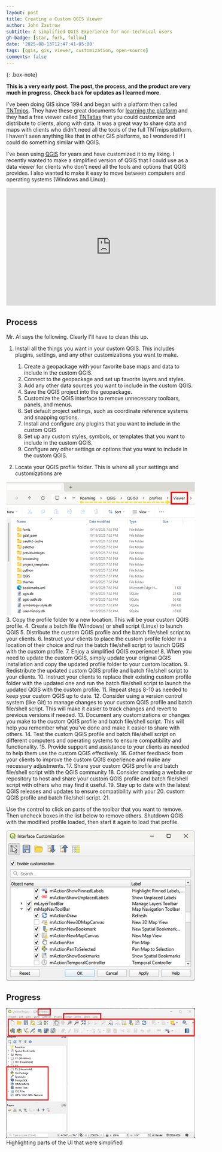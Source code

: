 ```yaml
---
layout: post
title: Creating a Custom QGIS Viewer
author: John Zastrow
subtitle: A simplified QGIS Experience for non-technical users
gh-badge: [star, fork, follow]
date: '2025-08-13T12:47:41-05:00'
tags: [qgis, gis, viewer, customization, open-source]
comments: false
---
```


{: .box-note}


**This is a very early post. The post, the process, and the product are very much in progress. Check back for updates as I learned more.**

I've been doing GIS since 1994 and began with a platform then called [TNTmips](https://www.microimages.com/documentation/FeatureSummaries/index.htm). They have these great documents for [learning the platform](https://www.microimages.com/documentation/html/Categories/Terrain%20Analysis%20and%20Operations.htm) and they had a free viewer called [TNTatlas](https://www.microimages.com/documentation/Tutorials/tntatlx.pdf) that you could customize and distribute to clients, along with data. It was a great way to share data and maps with clients who didn't need all the tools of the full TNTmips platform. I haven't seen anything like that in other GIS platforms, so I wondered if I could do something similar with QGIS.

I've been using [QGIS](https://qgis.org) for years and have customized it to my liking. I recently wanted to make a simplified version of QGIS that I could use as a data viewer for clients who don't need all the tools and options that QGIS provides. I also wanted to make it easy to move between computers and operating systems (Windows and Linux).

<iframe width="560" height="315" src="https://www.youtube-nocookie.com/embed/i6L84WMVka4?si=ds7lJqJ6ZdYIyosl" title="YouTube video player" frameborder="0" allow="accelerometer; autoplay; clipboard-write; encrypted-media; gyroscope; picture-in-picture; web-share" referrerpolicy="strict-origin-when-cross-origin" allowfullscreen></iframe>

## Process

Mr. AI says the following. Clearly I'll have to clean this up.

1. Install all the things you want in your custom QGIS. This includes plugins, settings, and any other customizations you want to make.
   1. Create a geopackage with your favorite base maps and data to include in the custom QGIS.
   2. Connect to the geopackage and set up favorite layers and styles.
   3. Add any other data sources you want to include in the custom QGIS.
   4. Save the QGIS project into the geopackage.
   5. Customize the QGIS interface to remove unnecessary toolbars, panels, and menus.
   6. Set default project settings, such as coordinate reference systems and snapping options.
   7. Install and configure any plugins that you want to include in the custom QGIS
   8. Set up any custom styles, symbols, or templates that you want to include in the custom QGIS.
   9. Configure any other settings or options that you want to include in the custom QGIS.
   
2. Locate your QGIS profile folder. This is where all your settings and customizations are

![alt text](img/ViewerProfilesDirectory.png)
3. Copy the profile folder to a new location. This will be your custom QGIS profile.
4. Create a batch file (Windows) or shell script (Linux) to launch QGIS
5. Distribute the custom QGIS profile and the batch file/shell script to your clients.
6. Instruct your clients to place the custom profile folder in a location of their choice and run the batch file/shell script to launch QGIS with the custom profile.
7. Enjoy a simplified QGIS experience!
8. When you need to update the custom QGIS, simply update your original QGIS installation and copy the updated profile folder to your custom location.
9.  Redistribute the updated custom QGIS profile and batch file/shell script to your clients.
10. Instruct your clients to replace their existing custom profile folder with the updated one and run the batch file/shell script to launch the updated QGIS with the custom profile.
11. Repeat steps 8-10 as needed to keep your custom QGIS up to date.
12. Consider using a version control system (like Git) to manage changes to your custom QGIS profile and batch file/shell script. This will make it easier to track changes and revert to previous versions if needed.
13. Document any customizations or changes you make to the custom QGIS profile and batch file/shell script. This will help you remember what you've done and make it easier to share with others.
14. Test the custom QGIS profile and batch file/shell script on different computers and operating systems to ensure compatibility and functionality.
15. Provide support and assistance to your clients as needed to help them use the custom QGIS effectively.
16. Gather feedback from your clients to improve the custom QGIS experience and make any necessary adjustments.
17. Share your custom QGIS profile and batch file/shell script with the QGIS community
18. Consider creating a website or repository to host and share your custom QGIS profile and batch file/shell script with others who may find it useful.
19. Stay up to date with the latest QGIS releases and updates to ensure compatibility with your 20. custom QGIS profile and batch file/shell script.
21. 

Use the control to click on parts of the toolbar that you want to remove. Then uncheck boxes in the list below to remove others. Shutdown QGIS with the modified profile loaded, then start it again to load that profile.

![alt text](img/qgis_interface_customization_dialog.png)


## Progress

![alt text](img/qgis_viewer_profile.png)
Highlighting parts of the UI that were simplified